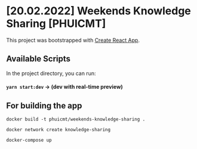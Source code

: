 # [20.02.2022] Weekends Knowledge Sharing [PHUICMT]

This project was bootstrapped with [Create React App](https://github.com/facebook/create-react-app).

## Available Scripts

In the project directory, you can run:

#### `yarn start:dev` -> (dev with real-time preview)

## For building the app

`docker build -t phuicmt/weekends-knowledge-sharing .`

`docker network create knowledge-sharing`

`docker-compose up`
